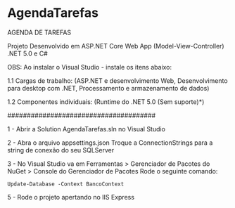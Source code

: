 # AgendaTarefas

AGENDA DE TAREFAS  

Projeto Desenvolvido em ASP.NET Core Web App (Model-View-Controller) .NET 5.0 e C#

OBS: 
Ao instalar o Visual Studio - instale os itens abaixo:

1.1 Cargas de trabalho: (ASP.NET e desenvolvimento Web, Desenvolvimento para desktop com .NET, Processamento e armazenamento de dados)

1.2 Componentes individuais: (Runtime do .NET 5.0 (Sem suporte)*)

######################################

1 - Abrir a Solution AgendaTarefas.sln no Visual Studio

2 - Abra o arquivo appsettings.json 
   Troque a ConnectionStrings para a string de conexão do seu SQLServer 

3 - No Visual Studio va em Ferramentas > Gerenciador de Pacotes do NuGet > Console do Gerenciador de Pacotes
    Rode o seguinte comando:

    Update-Database -Context BancoContext

5 - Rode o projeto apertando no IIS Express
